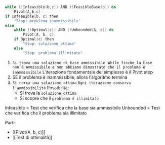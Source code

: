 ```c
while (!Infeasible(b,c)) AND (!FeasibleBase(b)) do
	Pivot(A,b,c)
if Infeasible(b, c) then
	"Stop: problema inammissibile"
else 
	while (!Optimal(c)) AND (!Unbounded(A, c)) do
		Pivot(A, b, c)
	if Optimal(c) then 
		"Stop: soluzione ottima"
	else 
		"Stop: problema illimitato"
```

1. `Si trova una soluzione di base ammissibile`.
	 `While finche la base non è Ammissibile e non abbiamo dimostrato che il problema è inammissibile`
	L'iterazione fondamentale del simplesso è il Pivot step
2. SE il problema è inammissibile, allora l'algoritmo termina
3. `Si cerca una soluzione ottima`
	`Ogni iterazione conserva l'ammissibilità`
	Possibilità:
	- Si trova la `soluzione ottima` 
	- Si scopre che il `problema è illimitato`

Infeasible = Test che verifica che la base sia ammissibile
Unbounded = Test che verifica che il problema sia illimitato

Parti:
- [[Pivot(A, b, c)]]
- [[Test di ottimalità]]